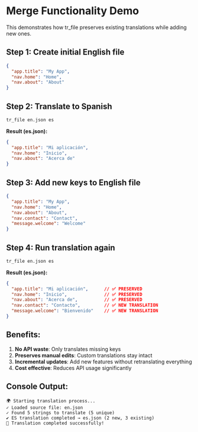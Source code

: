 # Merge Functionality Demo

This demonstrates how tr_file preserves existing translations while adding new ones.

## Step 1: Create initial English file
```json
{
  "app.title": "My App",
  "nav.home": "Home",
  "nav.about": "About"
}
```

## Step 2: Translate to Spanish
```bash
tr_file en.json es
```

**Result (es.json):**
```json
{
  "app.title": "Mi aplicación",
  "nav.home": "Inicio",
  "nav.about": "Acerca de"
}
```

## Step 3: Add new keys to English file
```json
{
  "app.title": "My App",
  "nav.home": "Home",
  "nav.about": "About",
  "nav.contact": "Contact",
  "message.welcome": "Welcome"
}
```

## Step 4: Run translation again
```bash
tr_file en.json es
```

**Result (es.json):**
```json
{
  "app.title": "Mi aplicación",      // ✅ PRESERVED
  "nav.home": "Inicio",              // ✅ PRESERVED
  "nav.about": "Acerca de",          // ✅ PRESERVED
  "nav.contact": "Contacto",         // ✅ NEW TRANSLATION
  "message.welcome": "Bienvenido"    // ✅ NEW TRANSLATION
}
```

## Benefits:

1. **No API waste**: Only translates missing keys
2. **Preserves manual edits**: Custom translations stay intact
3. **Incremental updates**: Add new features without retranslating everything
4. **Cost effective**: Reduces API usage significantly

## Console Output:
```
🌍 Starting translation process...
✓ Loaded source file: en.json
✓ Found 5 strings to translate (5 unique)
✔ ES translation completed → es.json (2 new, 3 existing)
🎉 Translation completed successfully!
```
